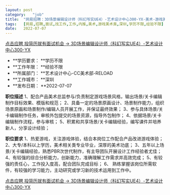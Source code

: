 ```yaml
---
layout:	post
category:	"job"
title:	"网易招聘：3D场景编辑设计师（科幻写实UE4）-艺术设计中心300-YX-美术-游戏美术类-深圳学历不限经验不限"
tags:	[网易,招聘,面试,找工作,工作,内推,美术,游戏美术类,深圳,学历不限,经验不限]
date:	2022-07-07
---
```


[点击应聘 投简历就有面试机会 -> 3D场景编辑设计师（科幻写实UE4）-艺术设计中心300-YX](http://mobile.bole.netease.com/bole/boleDetail?id=32244&employeeId=346f03c3cda5f04c&key=all)



- **学历要求： **学历不限
- **工作年限： **经验不限
- **所属部门： **艺术设计中心-CC美术部-RELOAD
- **工作城市： **深圳
- **发布日期： **2022-07-07



**职位描述**
1、配合产品美术总监参与/负责制定游戏场景风格，输出场景/关卡编辑制作目标效果、模版和规范；
2、具备一定的场景原画设计、场景制作能力，组织场景原画和场景制作/编辑人员开展工作，并保证最终效果；
3、参与具体场景/关卡编辑制作任务，审核外包提交的场景资源，指导外包制作；
4、依据场景/关卡编辑制作流程，参与审核；
5、积累和共享场景/关卡编辑经验，编写课件并培养新人，分享设计经验；



**职位要求**
1、热爱游戏，关注游戏体验，结合本岗位工作配合产品改进游戏体验；
2、大专/本科以上学历，美术相关类专业毕业，深厚的美术功底；
3、五年以上场景/关卡编辑经验，熟悉PBR次世代制作，有主导团队开展设计工作经验者尤佳；
4、有较强的综合分析能力，创新能力，准确理解工作需求并高效完成；
5、有较强的责任心，工作投入度高，配合团队完成目标；
6、 熟练掌握该岗位所需软件，有较强的学习能力，主动研究或学习新的技术运用到工作中。



[点击应聘 投简历就有面试机会 -> 3D场景编辑设计师（科幻写实UE4）-艺术设计中心300-YX](http://mobile.bole.netease.com/bole/boleDetail?id=32244&employeeId=346f03c3cda5f04c&key=all)